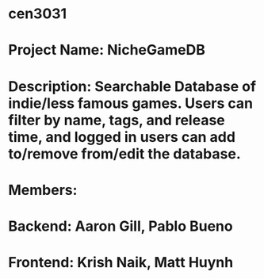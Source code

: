 # cen3031
# Project Name: NicheGameDB
# Description: Searchable Database of indie/less famous games. Users can filter by name, tags, and release time, and logged in users can add to/remove from/edit the database.
# Members:
#   Backend: Aaron Gill, Pablo Bueno
#   Frontend: Krish Naik, Matt Huynh
